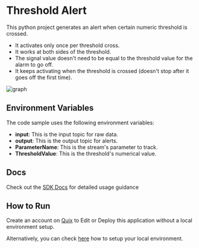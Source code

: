 # Threshold Alert

This python project generates an alert when certain numeric threshold is crossed. 
- It activates only once per threshold cross. 
- It works at both sides of the threshold. 
- The signal value doesn't need to be equal to the threshold value for the alarm to go off.
- It keeps activating when the threshold is crossed (doesn't stop after it goes off the first time).

![graph](threshold_alert.png?raw=true)

## Environment Variables

The code sample uses the following environment variables:

- **input**: This is the input topic for raw data.
- **output**: This is the output topic for alerts.
- **ParameterName**: This is the stream's parameter to track.
- **ThresholdValue**: This is the threshold's numerical value.

## Docs

Check out the [SDK Docs](https://quix.ai/docs/sdk/introduction.html) for detailed usage guidance

## How to Run
Create an account on [Quix](https://portal.platform.quix.ai/self-sign-up?xlink=github) to Edit or Deploy this application without a local environment setup.

Alternatively, you can check [here](/python/local-development) how to setup your local environment.